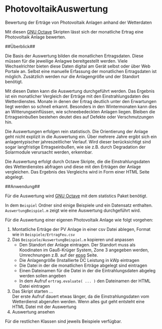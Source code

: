 # PhotovoltaikAuswertung
Bewertung der Erträge von Photovoltaik Anlagen anhand der Wetterdaten


Mit diesen [GNU Octave](https://octave.org/ "GNU Octave") Skripten lässt sich der monatliche Ertrag eine Photovoltaik Anlage bewerten. 

##Überblick##

Die Basis der Auswertung bilden die monatlichen Ertragsdaten. Diese müssen für die jeweilige Anlagwe bereitgestellt werden. Viele Wechselrichter bieten diese Daten digital am Gerät selbst oder über Web Portale an. Selbst eine manuelle Erfassung der monatlichen Ertragsdaten ist möglich. Zusätzlich werden nur die Anlagengröße und der Standort benötigt.

Mit diesen Daten kann die Auswertung durchgeführt werden. Das Ergebnis ist ein monatlicher Vergleich der Erträge mit den Einstrahlungsdaten des Wetterdienstes. Monate in denen der Ertrag deutlich unter den Erwartungen liegt werden so schnell erkannt. Besonders in den Wintermonaten kann dies an Witterungseinflüssen, wie schneebedeckten Anlagen liegen. Bleiben die Ertragseinbußen bestehen deutet dies auf Defekte oder Verschmutzungen hin.

Die Auswertungen erfolgen rein statistisch. Die Orientierung der Anlage geht nicht explizit in die Auswertung ein. Über mehrere Jahre ergibt sich ein anlagentypischer jahreszeitlicher Verlauf. Wird dieser berücksichtigt sind sogar langfristige Ertragseinbußen, wie sie z.B. durch Degradation der Solarmodule verursacht werden, erkennbar.

Die Auswertung erfolgt durch Octave Skripte, die die Einstrahlungsdaten des Wetterdienstes abfragen und diese mit den Erträgen der Anlage vergleichen. Das Ergebnis des Vergleichs wird in Form einer HTML Seite abgelegt.

##Anwendung##

Für die Auswertung wird [GNU Octave](https://octave.org/ "GNU Octave") mit dem statistics Paket benötigt.

In dem `Beispiel` Ordner sind einige Beispiele und ein Datensatz enthalten. `AuswertungBeispiel.m` zeigt wie eine Auswertung durchgeführt wird.

Für die Auswertung einer eigenen Photovoltaik Anlage wie folgt vorgehen:

1. Montatliche Erträge der PV Anlage in einer csv Datei ablegen, Format wie in `Beispiele/ErtragFeu.csv`
2. Das `Beispiele/AuswertungBeispiel.m` kopieren und anpassen
    * Den Standort der Anlage eintragen. Der Standort muss als Koodinaten im Gauß-Krüger System, Zone 3 angegeben werden, Umrechnungen z.B. auf der [epsg](https://epsg.io/map "Koordinaten umrechnen mit epsg") Seite.
	* Die Anlagengröße (Installierte DC Leistung in kWp eintragen
	* Die Datei in der die monatlichen Erträge abgelegt sind eintragen
	* Einen Dateinamen für die Datei in der die Eintrahlungsdaten abgeleg werden sollen angeben
	* In dem Aufruf `ertrag.evaluate( ... )` den Dateinamen der HTML Datei eintragen
3. Das Skript starten ...  
   Der erste Aufruf dauert etwas länger, da die Einstrahlungsdaten vom Wetterdienst abgerufen werden.
   Wenn alles gut geht entsteht eine HTML Datei mit der Auswertung
4. Auswertung ansehen

Für die restlichen Klassen sind jeweils Beispiele verfügbar.